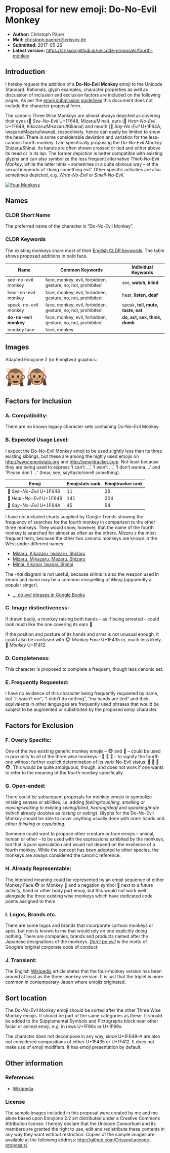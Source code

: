 Proposal for new emoji: Do-No-Evil Monkey
=========================================

- **Author:** Christoph Päper
- **Mail:** christoph.paeper@crissov.de
- **Submitted:** 2017-05-29
- **Latest version:** https://crissov.github.io/unicode-proposals/fourth-monkey

Introduction
------------

I hereby request the addition of a **Do-No-Evil Monkey** emoji to the Unicode Standard. Rationals, glyph examples, character properties as well as discussion of inclusion and exclusion factors are included on the following pages.
As per the [emoji submission guidelines](http://www.unicode.org/emoji/selection.html#submission) this document does not include the character proposal form.

The canonic Three Wise Monkeys are almost always depicted as covering their eyes (🙈 *See-No-Evil* U+1F648, Mizaru/Minai), ears (🙉 *Hear-No-Evil* U+1F649, Kikazaru/Mikazaru/Kikanai) and mouth (🙊 *Say-No-Evil* U+1F64A, Iwazaru/Mazaru/Iwanai), respectively, hence can easily be limited to show the head. 
There is some considerable deviation and variation for the less-canonic fourth monkey. I am specifically proposing the *Do-No-Evil Monkey* Shizaru/Shinai. Its hands are often shown crossed or tied and either above its head or in its lap. The former depiction is better compatible with existing glyphs and can also symbolize the less frequent alternative *Think-No-Evil Monkey*, while the latter hints – sometimes in a quite obvious way – at the sexual innuendo of ‘doing something evil’. 
Other specific activities are also sometimes depicted, e.g. *Write-No-Evil* or *Smell-No-Evil*.

[![Four Monkeys](https://upload.wikimedia.org/wikipedia/commons/d/dc/Four_wise_monkeys.jpg)](https://commons.wikimedia.org/wiki/File:Four_wise_monkeys.jpg)

Names
--------------------

### CLDR Short Name
The preferred name of the character is “Do-No-Evil Monkey”. 

### CLDR Keywords
The existing monkeys share most of their [English CLDR keywords](http://www.unicode.org/cldr/charts/latest/annotations/germanic.html). 
The table shows proposed additions in bold face.

| Name | Common Keywords | Individual Keywords |
|------|-----------------|---------------------|
| see-no-evil monkey     | face, monkey; evil, forbidden, gesture, no, not, prohibited | see, **watch, blind**
| hear-no-evil monkey    | face, monkey; evil, forbidden, gesture, no, not, prohibited | hear, **listen, deaf**
| speak-no-evil monkey   | face, monkey; evil, forbidden, gesture, no, not, prohibited | speak, **tell, mute, taste, eat**
| **do-no-evil monkey**  | face, monkey; evil, forbidden, gesture, no, not, prohibited | **do, act, sex, think, dumb**
| monkey face            | face, monkey | 

Images
------

Adapted Emojione 2 (or Emojitwo) graphics:

[![Variant 1 with arms crossed behind the head.](img/monkey-arms-crossed_emojitwo.png)](img/monkey-arms-crossed_emojitwo.svg)
[![Variant 2 with hands up.](img/monkey-hands-up_emojitwo.png)](img/monkey-hands-up_emojitwo.svg)

Factors for Inclusion
---------------------

### A. Compatibility:

There are no known legacy character sets containing Do-No-Evil Monkey.

### B. Expected Usage Level: 

I expect the Do-No-Evil Monkey emoji to be used slightly less than its three existing siblings, but these are among the highly used emojis on <http://www.emojistats.org> and <http://emojitracker.com>. Not least because they are being used to express ‘I can’t &hellip;’, ‘I won’t &hellip;’, ‘I don’t wanna &hellip;’ and ‘Please don’t &hellip;’ (hear, see, say/taste/smell something). 

| Emoji | Emojistats rank | Emojitracker rank |
|-------|-----------------|-------------------|
| 🙈 *See-No-Evil* U+1F648  |  11 |  29 |
| 🙉 *Hear-No-Evil* U+1F649 | 141 | 204 |
| 🙊 *Say-No-Evil* U+1F64A  |  45 |  54 |

I have *not* included charts supplied by Google Trends showing the frequency of searches for the fourth monkey in comparison to the other three monkeys. They would show, however, that the name of the fourth monkey is searched for almost as often as the others. _Mizaru_ s the most frequent term, because the other two canonic monkeys are known in the West under different names:

- [Mizaru, Kikazaru, Iwazaru, Shizaru](https://trends.google.com/trends/explore?q=Mizaru,Kikazaru,Iwazaru,Shizaru)
- [Mizaru, Mikazaru, Mazaru, Shizaru](https://trends.google.com/trends/explore?q=Mizaru,Mikazaru,Mazaru,Shizaru)
- [Minai, Kikanai, Iwanai, Shinai](https://trends.google.com/trends/explore?q=Minai,Kikanai,Iwanai,Shinai)

The _-nai_ diagram is not useful, because _shinai_ is also the weapon used in kendo and _minai_ may be a common misspelling of _Minaj_ (apparently a popular singer).

- [_&hellip; no evil_ phrases in Google Books](https://books.google.com/ngrams/interactive_chart?content=say+no+evil%2Cspeak+no+evil%2Chear+no+evil%2Csee+no+evil%2Cdo+no+evil%2Cthink+no+evil&case_insensitive=on&year_start=1908&year_end=2008&corpus=15&smoothing=3&share=&direct_url=t4%3B%2Csay%20no%20evil%3B%2Cc0%3B%2Cs0%3B%3Bsay%20no%20evil%3B%2Cc0%3B%3BSay%20no%20evil%3B%2Cc0%3B.t4%3B%2Cspeak%20no%20evil%3B%2Cc0%3B%2Cs0%3B%3Bspeak%20no%20evil%3B%2Cc0%3B%3BSpeak%20no%20evil%3B%2Cc0%3B%3BSpeak%20No%20Evil%3B%2Cc0%3B%3BSPEAK%20NO%20EVIL%3B%2Cc0%3B%3BSpeak%20no%20Evil%3B%2Cc0%3B.t4%3B%2Chear%20no%20evil%3B%2Cc0%3B%2Cs0%3B%3Bhear%20no%20evil%3B%2Cc0%3B%3BHear%20no%20evil%3B%2Cc0%3B%3BHear%20No%20Evil%3B%2Cc0%3B%3BHEAR%20NO%20EVIL%3B%2Cc0%3B%3BHear%20no%20Evil%3B%2Cc0%3B.t4%3B%2Csee%20no%20evil%3B%2Cc0%3B%2Cs0%3B%3Bsee%20no%20evil%3B%2Cc0%3B%3BSee%20No%20Evil%3B%2Cc0%3B%3BSee%20no%20evil%3B%2Cc0%3B%3BSEE%20NO%20EVIL%3B%2Cc0%3B%3BSee%20no%20Evil%3B%2Cc0%3B.t4%3B%2Cdo%20no%20evil%3B%2Cc0%3B%2Cs0%3B%3Bdo%20no%20evil%3B%2Cc0%3B%3BDo%20no%20evil%3B%2Cc0%3B.t4%3B%2Cthink%20no%20evil%3B%2Cc0%3B%2Cs0%3B%3Bthink%20no%20evil%3B%2Cc0%3B%3BThink%20no%20evil%3B%2Cc0%3B%3BThink%20No%20Evil%3B%2Cc0)

### C. Image distinctiveness: 

If drawn badly, a monkey raising both hands – as if being arrested – could look much like the one covering its ears 🙉. 

If the position and posture of its hands and arms is not unusual enough, it could also be confused with  🐵 *Monkey Face* U+1F435 or, much less likely, 🐒 *Monkey* U+1F412.

### D. Completeness:

This character is proposed to complete a frequent, though less canonic set.

### E. Frequently Requested:

I have no evidence of this character being frequently requested by name, but “it wasn’t me”, “I didn’t do nothing”, “my hands are tied” and their equivalents in other languages are frequently used phrases that would be subject to be augmented or substituted by the proposed emoji character.

Factors for Exclusion
---------------------

### F. Overly Specific:

One of the two existing generic monkey emojis – 🐵 and 🐒 – could be used in proximity to all of the three wise monkeys – 🙈 🙉 🙊 – to signify the fourth one without further explicit determination of its *verb*-No-Evil status: 🙈 🙉 🙊 🐵. This would be quite ambiguous, though, and does not work if one wants to refer to the meaning of the fourth monkey specifically.

### G. Open-ended:

There could be subsequent proposals for monkey emojis to symbolize missing senses or abilities, i.e. adding *feeling/touching*, *smelling* or *moving/walking* to existing *seeing/blind*, *hearing/deaf* and *speaking/mute* (which already doubles as *tasting* or *eating*). Glyphs for the Do-No-Evil Monkey should be able to cover anything usually done with one’s hands and either *thinking* or *copulating*.

Someone could want to propose other creature or face emojis – animal, human or other – to be used with the expressions exhibited by the monkeys, but that is pure speculation and would not depend on the existence of a fourth monkey. While the concept has been adopted to other species, the monkeys are always considered the canonic reference.

### H. Already Representable:

The intended meaning could be represented by an emoji sequence of either Monkey Face 🐵 or Monkey 🐒 and a negation symbol 🚫 next to a future activity, hand or other body part emoji, but this would not work well alongside the three existing wise monkeys which have dedicated code points assigned to them. 

### I. Logos, Brands etc.

There are some logos and brands that incorporate cartoon monkeys or apes, but non is known to me that would rely on one explicitly doing nothing. There are companies, brands and products named after the Japanese designations of the monkeys. 
[_Don’t be evil_](https://en.wikipedia.org/wiki/Don%27t_be_evil) is the motto of Google’s original corporate code of conduct.

### J. Transient:

The English [Wikipedia] article states that the four-monkey version has been around at least as the three-monkey version. It is just that the triplet is more common in contemporary Japan where emojis originated.

Sort location
-------------

The *Do-No-Evil Monkey* emoji should be sorted after the other Three Wise Monkey emojis. 
It should be part of the same categories as these.
It should be added to the Supplemental Symbols and Pictographs block near other facial or animal emoji, e.g. in rows U+1F90x or U+1F99x.

The character does not decompose in any way, since U+1F648–A are also not considered compositions of either U+1F435 or U+1F412. 
It does not make use of emoji modifiers. It has emoji presentation by default. 

Other information
-----------------

### References

- [Wikipedia]

[Wikipedia]: https://en.wikipedia.org/wiki/Three_wise_monkeys#Variations

### License

The sample images included in this proposal were created by me and me alone based upon Emojione 2.2 art distributed under a Creative Commons Attribution license. I hereby declare that the Unicode Consortium and its members are granted the right to use, edit and redistribute these contents in any way they want without restriction.
Copies of the sample images are available at the following address:
http://github.com/Crissov/unicode-proposals/
